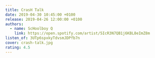```yaml
---
title: CrasH Talk
date: 2019-04-30 10:45:00 +0100
release: 2019-04-26 12:00:00 +0100
authors:
  - name: ScHoolboy Q
    link: https://open.spotify.com/artist/5IcR3N7QB1j6KBL8eImZ8m
listen_of: 3UTp6spxkyTdvsmJDPfb7n
cover: crash-talk.jpg
rating: 4.5
---
```

